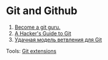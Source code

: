 # Git and Github

1. [Become a git guru.](https://www.atlassian.com/git/tutorials)
2. [A Hacker's Guide to Git](https://wildlyinaccurate.com/a-hackers-guide-to-git/)
3. [Удачная модель ветвления для Git](https://habrahabr.ru/post/106912/)

Tools:
[Git extensions](http://gitextensions.github.io/)